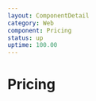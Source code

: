 ```yaml
---
layout: ComponentDetail
category: Web
component: Pricing
status: up
uptime: 100.00
---
```


# Pricing
